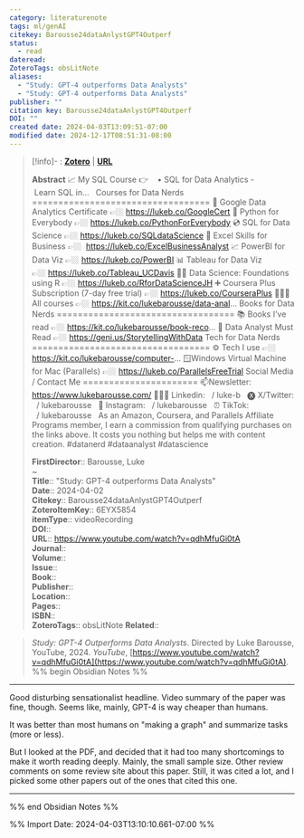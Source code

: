 ```yaml
---
category: literaturenote
tags: ml/genAI
citekey: Barousse24dataAnlystGPT4Outperf
status:
  - read
dateread: 
ZoteroTags: obsLitNote
aliases:
  - "Study: GPT-4 outperforms Data Analysts"
  - "Study: GPT-4 outperforms Data Analysts"
publisher: ""
citation key: Barousse24dataAnlystGPT4Outperf
DOI: ""
created date: 2024-04-03T13:09:51-07:00
modified date: 2024-12-17T08:51:31-08:00
---
```


> [!info]- : [**Zotero**](zotero://select/library/items/6EYX5854)   | [**URL**](https://www.youtube.com/watch?v=qdhMfuGi0tA)
>
> 
> **Abstract**
> 📈 My SQL Course 👉    • SQL for Data Analytics - Learn SQL in...    Courses for Data Nerds ================================== 📜 Google Data Analytics Certificate 👉🏼  https://lukeb.co/GoogleCert 🐍 Python for Everybody 👉🏼  https://lukeb.co/PythonForEverybody 💿 SQL for Data Science 👉🏼 https://lukeb.co/SQLdataScience 🧾 Excel Skills for Business 👉🏼  https://lukeb.co/ExcelBusinessAnalyst 📈 PowerBI for Data Viz 👉🏼 https://lukeb.co/PowerBI 📊 Tableau for Data Viz 👉🏼 https://lukeb.co/Tableau_UCDavis 🏴‍☠️ Data Science: Foundations using R 👉🏼 https://lukeb.co/RforDataScienceJH ➕ Coursera Plus Subscription (7-day free trial) 👉🏼 https://lukeb.co/CourseraPlus 👨🏼‍🏫 All courses 👉🏼 https://kit.co/lukebarousse/data-anal...  Books for Data Nerds ================================== 📚 Books I’ve read 👉🏼  https://kit.co/lukebarousse/book-reco... 📗 Data Analyst Must Read 👉🏼 https://geni.us/StorytellingWithData  Tech for Data Nerds ================================== ⚙️ Tech I use 👉🏼 https://kit.co/lukebarousse/computer-... 🪟Windows Virtual Machine for Mac (Parallels) 👉🏼 https://lukeb.co/ParallelsFreeTrial  Social Media / Contact Me ====================== 📫Newsletter: https://www.lukebarousse.com/ 👨🏼‍💼 Linkedin:   / luke-b   🅧 X/Twitter:   / lukebarousse   🌄 Instagram:   / lukebarousse   ⏰ TikTok:   / lukebarousse    As an Amazon, Coursera, and Parallels Affiliate Programs member, I earn a commission from qualifying purchases on the links above.  It costs you nothing but helps me with content creation.  #datanerd #dataanalyst #datascience
> 
> 
> **FirstDirector**:: Barousse, Luke  
~    
> **Title**:: "Study: GPT-4 outperforms Data Analysts"  
> **Date**:: 2024-04-02  
> **Citekey**:: Barousse24dataAnlystGPT4Outperf  
> **ZoteroItemKey**:: 6EYX5854  
> **itemType**:: videoRecording  
> **DOI**::   
> **URL**:: https://www.youtube.com/watch?v=qdhMfuGi0tA  
> **Journal**::   
> **Volume**::   
> **Issue**::   
> **Book**::   
> **Publisher**::   
> **Location**::    
> **Pages**::   
> **ISBN**::   
> **ZoteroTags**:: obsLitNote
>**Related**:: 

> _Study: GPT-4 Outperforms Data Analysts_. Directed by Luke Barousse, YouTube, 2024. _YouTube_, [https://www.youtube.com/watch?v=qdhMfuGi0tA](https://www.youtube.com/watch?v=qdhMfuGi0tA).
%% begin Obsidian Notes %%
___

Good disturbing sensationalist headline.  Video summary of the paper was fine, though.  Seems like, mainly, GPT-4 is way cheaper than humans.

It was better than most humans on "making a graph" and summarize tasks (more or less).  

But I looked at the PDF, and decided that it had too many shortcomings to make it worth reading deeply.  Mainly, the small sample size. Other review comments on some review site about this paper.  Still, it was cited a lot, and I picked some other papers out of the ones that cited this one.
___
%% end Obsidian Notes %%



%% Import Date: 2024-04-03T13:10:10.661-07:00 %%

